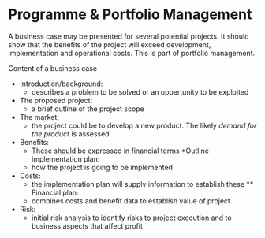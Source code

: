 # Programme & Portfolio Management

A business case may be presented for several potential projects. It should show
that the benefits of the project will exceed development, implementation and 
operational costs. This is part of portfolio management. 

Content of a business case
* Introduction/background:
  * describes a problem to be solved or an oppertunity to be exploited
* The proposed project:
  * a brief outline of the project scope
* The market:
  * the project could be to develop a new product. The likely *demand for the 
    product* is assessed
* Benefits:
  * These should be expressed in financial terms
*Outline implementation plan:
  * how the project is going to be implemented
* Costs:
  * the implementation plan will supply information to establish these
** Financial plan:
  * combines costs and benefit data to establish value of project
* Risk:
  * initial risk analysis to identify risks to project execution and to business
    aspects that affect profit
